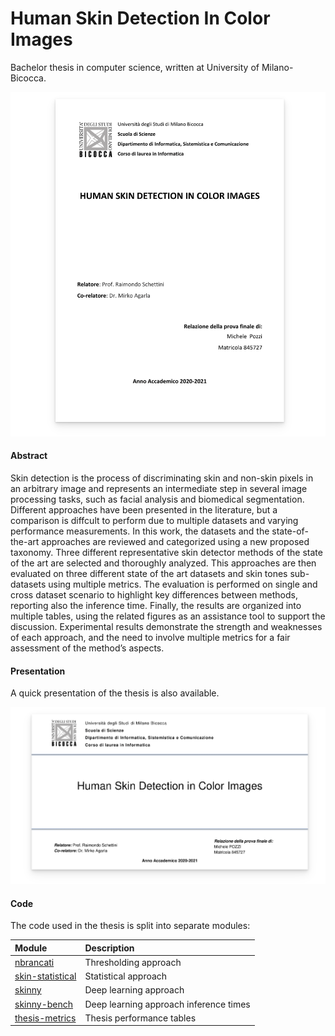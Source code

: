 [nbrancati]: https://github.com/123mpozzi/nbrancati "Thresholding approach"
[skin-statistical]: https://github.com/123mpozzi/skin-statistical "Statistical approach"
[skinny]: https://github.com/123mpozzi/skinny "Deep learning approach"
[skinny-bench]: https://github.com/123mpozzi/skinny-bench "Deep learning approach inference times"
[thesis-metrics]: https://github.com/123mpozzi/thesis-metrics "Thesis performance tables"

# Human Skin Detection In Color Images

Bachelor thesis in computer science, written at University of Milano-Bicocca.

<div align="center">
    <a href="human-skin-detection-in-color-images.pdf" title="Human Skin Detection In Color Images">
        <img src="docs/title.png" width="600" alt="Human Skin Detection In Color Images" title="Human Skin Detection In Color Images" />
    </a>
</div>


#### Abstract
Skin detection is the process of discriminating skin and non-skin pixels in an arbitrary
image and represents an intermediate step in several image processing tasks, such as facial analysis and biomedical segmentation. Different approaches have been presented in
the literature, but a comparison is diffcult to perform due to multiple datasets and varying performance measurements. In this work, the datasets and the state-of-the-art approaches are reviewed and categorized using a new proposed taxonomy. Three different
representative skin detector methods of the state of the art are selected and thoroughly
analyzed. This approaches are then evaluated on three different state of the art datasets
and skin tones sub-datasets using multiple metrics. The evaluation is performed on single
and cross dataset scenario to highlight key differences between methods, reporting also
the inference time. Finally, the results are organized into multiple tables, using the related
figures as an assistance tool to support the discussion. Experimental results demonstrate
the strength and weaknesses of each approach, and the need to involve multiple metrics
for a fair assessment of the method’s aspects.


#### Presentation
A quick presentation of the thesis is also available.

<div align="center">
    <a href="presentation/Pozzi__Michele_slide_LT_27_07_2021.pdf" title="Human Skin Detection In Color Images">
        <img src="docs/title_presentation.png" width="700" alt="Human Skin Detection In Color Images" title="Human Skin Detection In Color Images" />
    </a>
</div>


#### Code

The code used in the thesis is split into separate modules:  


| Module   | Description |
| :---  | :--- |
| [nbrancati]     | Thresholding approach  |
| [skin-statistical]     | Statistical approach  |
| [skinny]     | Deep learning approach  |
| [skinny-bench]     | Deep learning approach inference times  |
| [thesis-metrics]     | Thesis performance tables  |

